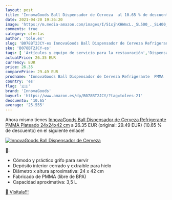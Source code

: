 ```yaml
---
layout: post
title: 'InnovaGoods Ball Dispensador de Cerveza  al 10.65 % de descuento'
date: 2021-04-20 19:36:20
image: 'https://m.media-amazon.com/images/I/51xjhXHWmcL._SL500_._SL400_.jpg'
comments: true
category: ofertas
author: 'tole.es'
slug: 'B078BT2JCY-es InnovaGoods Ball Dispensador de Cerveza Refrigerante PMMA...'
sku: 'B078BT2JCY-es'
tags: [ 'Artículos y equipo de servicio para la restauración','Dispensadores de cerveza comerciales','Equipamiento para bar comercial','Industria, empresas y ciencia','Utensilios de servir y mesa para servicios de comida','cerveza','innovagoods', ]
actualPrice: 26.35 EUR
currency: EUR
price: 26.35
comparePrice: 29.49 EUR
prodname: 'InnovaGoods Ball Dispensador de Cerveza Refrigerante  PMMA  Plateado  24x24x42 cm'
country: 'es'
flag: '🇪🇸'
brand: 'InnovaGoods'
buyurl: 'https://www.amazon.es/dp/B078BT2JCY/?tag=tolees-21'
descuento: '10.65'
average: '25.555'
---
```


Ahora mismo tienes [InnovaGoods Ball Dispensador de Cerveza Refrigerante  PMMA  Plateado  24x24x42 cm](https://www.amazon.es/dp/B078BT2JCY/?tag=tolees-21) a 26.35 EUR (original: 29.49 EUR) (10.65 %  de descuento) en el siguiente enlace!

[![InnovaGoods Ball Dispensador de Cerveza ](https://m.media-amazon.com/images/I/51xjhXHWmcL._SL500_._SL400_.jpg)](https://www.amazon.es/dp/B078BT2JCY/?tag=tolees-21)

🔎:

- Cómodo y práctico grifo para servir
- Depósito interior cerrado y extraíble para hielo
- Diámetro x altura aproximativa: 24 x 42 cm
- Fabricado de PMMA (libre de BPA)
- Capacidad aproximativa: 3,5 L

[🛒 Visítala!!!](https://www.amazon.es/dp/B078BT2JCY/?tag=tolees-21)
